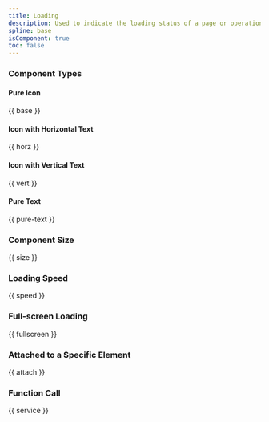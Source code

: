 ```yaml
---
title: Loading
description: Used to indicate the loading status of a page or operation, providing user feedback while reducing the anxiety of waiting, composed of one or a set of feedback animations.
spline: base
isComponent: true
toc: false
---
```


### Component Types

#### Pure Icon

{{ base }}

#### Icon with Horizontal Text

{{ horz }}

#### Icon with Vertical Text

{{ vert }}

#### Pure Text

{{ pure-text }}

### Component Size

{{ size }}

### Loading Speed

{{ speed }}

### Full-screen Loading

{{ fullscreen }}

### Attached to a Specific Element

{{ attach }}

### Function Call

{{ service }}